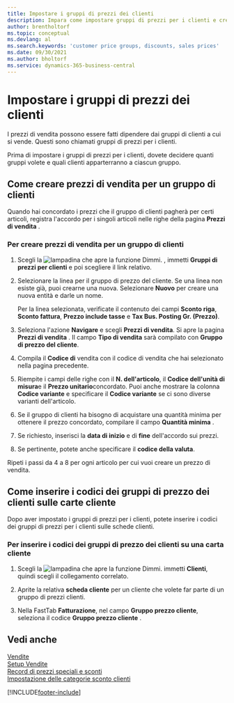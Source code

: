 ```yaml
---
title: Impostare i gruppi di prezzi dei clienti
description: Impara come impostare gruppi di prezzi per i clienti e creare prezzi di vendita per questi gruppi.
author: brentholtorf
ms.topic: conceptual
ms.devlang: al
ms.search.keywords: 'customer price groups, discounts, sales prices'
ms.date: 09/30/2021
ms.author: bholtorf
ms.service: dynamics-365-business-central
---
```


# <a name="set-up-customer-price-groups"></a>Impostare i gruppi di prezzi dei clienti
  
I prezzi di vendita possono essere fatti dipendere dai gruppi di clienti a cui si vende. Questi sono chiamati gruppi di prezzi per i clienti.

Prima di impostare i gruppi di prezzi per i clienti, dovete decidere quanti gruppi volete e quali clienti apparterranno a ciascun gruppo.  

## <a name="how-to-create-sales-prices-for-a-group-of-customers"></a>Come creare prezzi di vendita per un gruppo di clienti

Quando hai concordato i prezzi che il gruppo di clienti pagherà per certi articoli, registra l'accordo per i singoli articoli nelle righe della pagina **Prezzi di vendita** .

### <a name="to-create-sales-prices-for-a-group-of-customers"></a>Per creare prezzi di vendita per un gruppo di clienti

1. Scegli la ![lampadina che apre la funzione Dimmi.](media/ui-search/search_small.png "Dimmi cosa vuoi fare") , immetti **Gruppi di prezzi per clienti** e poi scegliere il link relativo.  

2. Selezionare la linea per il gruppo di prezzo del cliente. Se una linea non esiste già, puoi crearne una nuova. Selezionare **Nuovo** per creare una nuova entità e darle un nome.  
    
    Per la linea selezionata, verificate il contenuto dei campi **Sconto riga**, **Sconto fattura**, **Prezzo include tasse** e **Tax Bus. Posting Gr. (Prezzo)**. 
  
3. Seleziona l'azione **Navigare** e scegli **Prezzi di vendita**. Si apre la pagina **Prezzi di vendita** . Il campo **Tipo di vendita** sarà compilato con **Gruppo di prezzo del cliente**.  
  
4. Compila il **Codice di** vendita con il codice di vendita che hai selezionato nella pagina precedente.  
  
5. Riempite i campi delle righe con il **N. dell'articolo**, il **Codice dell'unità di misura**e il **Prezzo unitario**concordato. Puoi anche mostrare la colonna **Codice variante** e specificare il **Codice variante** se ci sono diverse varianti dell'articolo.  
  
6. Se il gruppo di clienti ha bisogno di acquistare una quantità minima per ottenere il prezzo concordato, compilare il campo **Quantità minima** .  

7. Se richiesto, inserisci la **data di inizio** e di **fine** dell'accordo sui prezzi.  
  
8. Se pertinente, potete anche specificare il **codice della valuta**.

Ripeti i passi da 4 a 8 per ogni articolo per cui vuoi creare un prezzo di vendita.

## <a name="how-to-enter-customer-price-group-codes-on-customer-cards"></a>Come inserire i codici dei gruppi di prezzo dei clienti sulle carte cliente

Dopo aver impostato i gruppi di prezzi per i clienti, potete inserire i codici dei gruppi di prezzi per i clienti sulle schede clienti.

### <a name="to-enter-customer-price-group-codes-on-a-customer-card"></a>Per inserire i codici dei gruppi di prezzo dei clienti su una carta cliente

1. Scegli la ![lampadina che apre la funzione Dimmi.](media/ui-search/search_small.png "Dimmi cosa vuoi fare") immetti **Clienti**, quindi scegli il collegamento correlato.  

2. Aprite la relativa **scheda cliente** per un cliente che volete far parte di un gruppo di prezzi clienti.  

3. Nella FastTab **Fatturazione**, nel campo **Gruppo prezzo cliente**, seleziona il codice **Gruppo prezzo cliente** .  


## <a name="see-also"></a>Vedi anche

[Vendite](sales-manage-sales.md)  
[Setup Vendite](sales-setup-sales.md)  
[Record di prezzi speciali e sconti](sales-how-record-sales-price-discount-payment-agreements.md)  
[Impostazione delle categorie sconto clienti](sales-how-to-set-up-customer-discount-groups.md)  

[!INCLUDE[footer-include](includes/footer-banner.md)]

